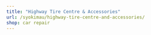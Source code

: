```yaml
---
title: "Highway Tire Centre & Accessories"
url: /syokimau/highway-tire-centre-and-accessories/
shop: car repair
---
```

